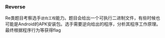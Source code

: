 ### Reverse

Re类题目考察选手`逆向工程`能力。题目会给出一个可执行二进制文件，有些时候也可能是Android的APK安装包。选手需要逆向给出的程序，分析其程序工作原理。最终根据程序行为等获得flag
